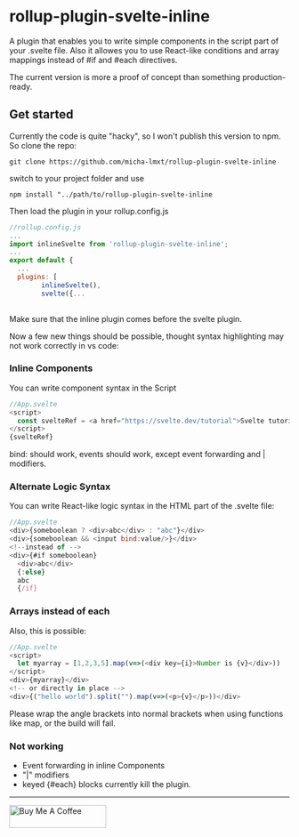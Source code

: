 # rollup-plugin-svelte-inline

A plugin that enables you to write simple components in the script part of your .svelte file. Also it allowes you to use React-like conditions and array mappings instead of #if and #each directives.

The current version is more a proof of concept than something production-ready. 

## Get started

Currently the code is quite "hacky", so I won't publish this version to npm. So clone the repo:
```
git clone https://github.com/micha-lmxt/rollup-plugin-svelte-inline
```
switch to your project folder and use 
```
npm install "../path/to/rollup-plugin-svelte-inline
```
Then load the plugin in your rollup.config.js
```javascript
//rollup.config.js
...
import inlineSvelte from 'rollup-plugin-svelte-inline';
...
export default {
  ...
  plugins: [
		inlineSvelte(),
		svelte({...
    
```
Make sure that the inline plugin comes before the svelte plugin.

Now a few new things should be possible, thought syntax highlighting may not work correctly in vs code:

### Inline Components
You can write component syntax in the Script
```javascript
//App.svelte
<script>
  const svelteRef = <a href="https://svelte.dev/tutorial">Svelte tutorial</a>;
</script>
{svelteRef}
```
bind: should work, events should work, except event forwarding and | modifiers.

### Alternate Logic Syntax
You can write React-like logic syntax in the HTML part of the .svelte file:
```javascript
//App.svelte
<div>{someboolean ? <div>abc</div> : "abc"}</div>
<div>{someboolean && <input bind:value/>}</div>
<!--instead of -->
<div>{#if someboolean}
  <div>abc</div>
  {:else}
  abc
  {/if}
```
### Arrays instead of each
Also, this is possible:
```javascript
//App.svelte
<script>
  let myarray = [1,2,3,5].map(v=>(<div key={i}>Number is {v}</div>))
</script>
<div>{myarray}</div>
<!-- or directly in place -->
<div>{("hello world").split("").map(v=>(<p>{v}</p>))</div>
```
Please wrap the angle brackets into normal brackets when using functions like map, or the build will fail.


### Not working

- Event forwarding in inline Components
- "|" modifiers
- keyed {#each} blocks currently kill the plugin. 





------------------------------------


<a href="https://www.buymeacoff.ee/michalmxt" target="_blank"><img src="https://cdn.buymeacoffee.com/buttons/default-yellow.png" alt="Buy Me A Coffee" height="41" width="174"></a>


